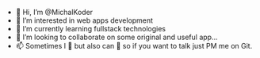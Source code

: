 - 👋 Hi, I’m @MichalKoder
- 👀 I’m interested in web apps development
- 🌱 I’m currently learning fullstack technologies
- 💞️ I’m looking to collaborate on some original and useful app...
- 📫 Sometimes I 🏃 but also can 🚶 so if you want to talk just PM me on Git.

<!---
MichalKoder/MichalKoder is a ✨ special ✨ repository because its `README.md` (this file) appears on your GitHub profile.
You can click the Preview link to take a look at your changes.
--->
